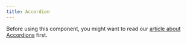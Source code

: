 ```yaml
---
title: Accordion
---
```

Before using this component, you might want to read our [article about Accordions](/articles/accordion) first.